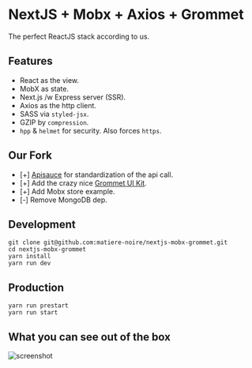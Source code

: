 <h1>NextJS + Mobx + Axios + Grommet</h1>

The perfect ReactJS stack according to us. 

## Features

- React as the view.
- MobX as state.
- Next.js /w Express server (SSR).
- Axios as the http client.
- SASS via `styled-jsx`.
- GZIP by `compression`.
- `hpp` & `helmet` for security. Also forces `https`.

## Our Fork 

- [+] [Apisauce](https://github.com/skellock/apisauce) for standardization of the api call.
- [+] Add the crazy nice [Grommet UI Kit](https://grommet.github.io). 
- [+] Add Mobx store example.
- [-] Remove MongoDB dep.

## Development

    git clone git@github.com:matiere-noire/nextjs-mobx-grommet.git     
    cd nextjs-mobx-grommet
    yarn install
    yarn run dev

## Production

    yarn run prestart
    yarn run start

## What you can see out of the box

![screenshot](https://i.snag.gy/5ZIglR.jpg)
